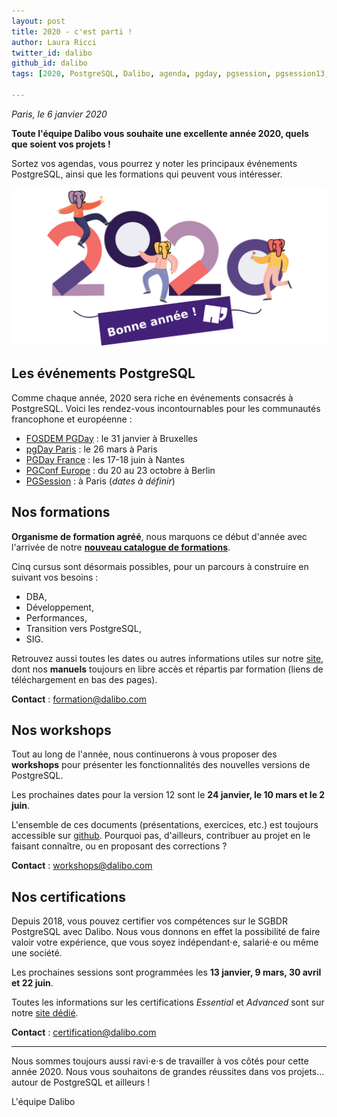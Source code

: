 ```yaml
---
layout: post
title: 2020 - c'est parti !
author: Laura Ricci
twitter_id: dalibo
github_id: dalibo
tags: [2020, PostgreSQL, Dalibo, agenda, pgday, pgsession, pgsession13, PGConf.EU, FOSDEM, workshops, formations]

---
```

*Paris, le 6 janvier 2020* 

**Toute l'équipe Dalibo vous souhaite une excellente année 2020, quels que soient vos projets !**

Sortez vos agendas, vous pourrez y noter les principaux événements PostgreSQL, ainsi que les formations qui peuvent vous intéresser.

<!--MORE-->

![voeux_2020](https://raw.githubusercontent.com/dalibo/blog/gh-pages/img/voeux_2020-3.png)


## Les événements PostgreSQL

Comme chaque année, 2020 sera riche en événements consacrés à PostgreSQL. Voici les rendez-vous incontournables pour les communautés francophone et européenne :

  * [FOSDEM PGDay](https://2020.fosdempgday.org/) : le 31 janvier à Bruxelles
  * [pgDay Paris](https://2020.pgday.paris/) : le 26 mars à Paris
  * [PGDay France](https://www.postgresql.fr/pgday2020/accueil) : les 17-18 juin à Nantes
  * [PGConf Europe](https://2020.pgconf.eu/) : du 20 au 23 octobre à Berlin
  * [PGSession](https://dali.bo/2020_site_pgsessions) : à Paris (*dates à définir*)
 

## Nos formations

**Organisme de formation agréé**, nous marquons ce début d'année avec l'arrivée de notre **[nouveau catalogue de formations](https://dali.bo/catalogue-formations)**.

Cinq cursus sont désormais possibles, pour un parcours à construire en suivant vos besoins : 
  * DBA,
  * Développement,
  * Performances,
  * Transition vers PostgreSQL,
  * SIG.
  
Retrouvez aussi toutes les dates ou autres informations utiles sur notre [site](https://dali.bo/formations), dont nos **manuels** toujours en libre accès et répartis par formation (liens de téléchargement en bas des pages).

**Contact** : [formation@dalibo.com](mailto:formation@dalibo.com)


## Nos workshops

Tout au long de l'année, nous continuerons à vous proposer des **workshops** pour présenter les fonctionnalités des nouvelles
versions de PostgreSQL.

Les prochaines dates pour la version 12 sont le **24 janvier, le 10 mars et le 2 juin**.

L'ensemble de ces documents (présentations, exercices, etc.) est toujours accessible sur [github](https://dali.bo/workshops_github). Pourquoi pas, d'ailleurs, contribuer au projet en le faisant connaître, ou en proposant des corrections ?

**Contact** : [workshops@dalibo.com](mailto:workshops@dalibo.com)


## Nos certifications

Depuis 2018, vous pouvez certifier vos compétences sur le SGBDR PostgreSQL avec Dalibo. Nous vous donnons en effet la possibilité de faire valoir votre expérience, que vous soyez indépendant⋅e, salarié⋅e ou même une société.

Les prochaines sessions sont programmées les **13 janvier, 9 mars, 30 avril et 22 juin**.

Toutes les informations sur les certifications *Essential* et *Advanced* sont sur notre [site dédié](https://dali.bo/site_certification).

**Contact** : [certification@dalibo.com](mailto:certification@dalibo.com)

----------------

Nous sommes toujours aussi ravi⋅e⋅s de travailler à vos côtés pour cette année 2020. Nous vous souhaitons de grandes réussites dans vos projets... autour de PostgreSQL et ailleurs !

L'équipe Dalibo
